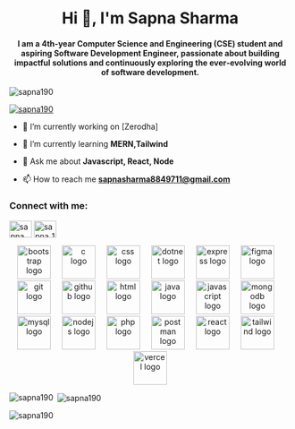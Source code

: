 <h1 align="center">Hi 👋, I'm Sapna Sharma</h1>
<h4 align="center">I am a 4th‑year Computer Science and Engineering (CSE) student and aspiring Software Development Engineer, passionate about building impactful solutions and continuously exploring the ever‑evolving world of software development.</h4>

<p align="left"> <img src="https://komarev.com/ghpvc/?username=sapna190&label=Profile%20views&color=0e75b6&style=flat" alt="sapna190" /> </p>

<p align="left"> <a href="https://github.com/ryo-ma/github-profile-trophy"><img src="https://github-profile-trophy.vercel.app/?username=sapna190" alt="sapna190" /></a> </p>

- 🔭 I’m currently working on [Zerodha]

- 🌱 I’m currently learning **MERN,Tailwind**

- 💬 Ask me about **Javascript, React, Node**

- 📫 How to reach me **sapnasharma8849711@gmail.com**

<h3 align="left">Connect with me:</h3>
<p align="left">
<a href="https://linkedin.com/in/sapna sharma" target="blank"><img align="center" src="https://raw.githubusercontent.com/rahuldkjain/github-profile-readme-generator/master/src/images/icons/Social/linked-in-alt.svg" alt="sapna sharma" height="30" width="40" /></a>
<a href="https://www.leetcode.com/sapna_190" target="blank"><img align="center" src="https://raw.githubusercontent.com/rahuldkjain/github-profile-readme-generator/master/src/images/icons/Social/leet-code.svg" alt="sapna_190" height="30" width="40" /></a>
</p>

<div align="center">
  <img src="https://skillicons.dev/icons?i=bootstrap" height="60" alt="bootstrap logo" />
  <img width="12" />
  <img src="https://skillicons.dev/icons?i=c" height="60" alt="c logo" />
  <img width="12" />
  <img src="https://skillicons.dev/icons?i=css" height="60" alt="css logo" />
  <img width="12" />
  <img src="https://skillicons.dev/icons?i=dotnet" height="60" alt="dotnet logo" />
  <img width="12" />
  <img src="https://skillicons.dev/icons?i=express" height="60" alt="express logo" />
  <img width="12" />
  <img src="https://skillicons.dev/icons?i=figma" height="60" alt="figma logo" />
  <img width="12" />
  <img src="https://skillicons.dev/icons?i=git" height="60" alt="git logo" />
  <img width="12" />
  <img src="https://skillicons.dev/icons?i=github" height="60" alt="github logo" />
  <img width="12" />
  <img src="https://skillicons.dev/icons?i=html" height="60" alt="html logo" />
  <img width="12" />
  <img src="https://skillicons.dev/icons?i=java" height="60" alt="java logo" />
  <img width="12" />
  <img src="https://skillicons.dev/icons?i=js" height="60" alt="javascript logo" />
  <img width="12" />
  <img src="https://skillicons.dev/icons?i=mongodb" height="60" alt="mongodb logo" />
  <img width="12" />
  <img src="https://skillicons.dev/icons?i=mysql" height="60" alt="mysql logo" />
  <img width="12" />
  <img src="https://skillicons.dev/icons?i=nodejs" height="60" alt="nodejs logo" />
  <img width="12" />
  <img src="https://skillicons.dev/icons?i=php" height="60" alt="php logo" />
  <img width="12" />
  <img src="https://skillicons.dev/icons?i=postman" height="60" alt="postman logo" />
  <img width="12" />
  <img src="https://skillicons.dev/icons?i=react" height="60" alt="react logo" />
  <img width="12" />
  <img src="https://skillicons.dev/icons?i=tailwind" height="60" alt="tailwind logo" />
  <img width="12" />
  <img src="https://skillicons.dev/icons?i=vercel" height="60" alt="vercel logo" />
</div>


<p><img align="left" src="https://github-readme-stats.vercel.app/api/top-langs?username=sapna190&show_icons=true&locale=en&layout=compact" alt="sapna190" /></p>

<p>&nbsp;<img align="center" src="https://github-readme-stats.vercel.app/api?username=sapna190&show_icons=true&locale=en" alt="sapna190" /></p>

<p><img align="center" src="https://github-readme-streak-stats.herokuapp.com/?user=sapna190&" alt="sapna190" /></p>

